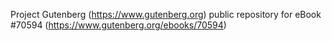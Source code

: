 Project Gutenberg (https://www.gutenberg.org) public repository for
eBook #70594 (https://www.gutenberg.org/ebooks/70594)
